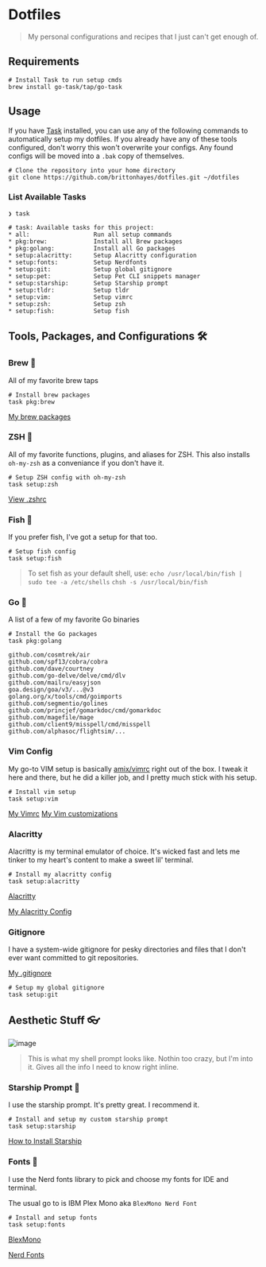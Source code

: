 # Dotfiles

> My personal configurations and recipes that I just can't get enough of.

## Requirements

```shell
# Install Task to run setup cmds
brew install go-task/tap/go-task
```

## Usage

If you have [Task](https://taskfile.dev) installed, you can use any of the following commands to automatically setup my dotfiles. If you already have any of these tools configured, don't worry this won't overwrite your configs. Any found configs will be moved into a `.bak` copy of themselves.

```shell
# Clone the repository into your home directory
git clone https://github.com/brittonhayes/dotfiles.git ~/dotfiles
```

### List Available Tasks

```shell
❯ task

# task: Available tasks for this project:
* all:                  Run all setup commands
* pkg:brew:             Install all Brew packages
* pkg:golang:           Install all Go packages
* setup:alacritty:      Setup Alacritty configuration
* setup:fonts:          Setup Nerdfonts
* setup:git:            Setup global gitignore
* setup:pet:            Setup Pet CLI snippets manager
* setup:starship:       Setup Starship prompt
* setup:tldr:           Setup tldr
* setup:vim:            Setup vimrc
* setup:zsh:            Setup zsh
* setup:fish:           Setup fish
```

## Tools, Packages, and Configurations 🛠️

### Brew 🍻

All of my favorite brew taps

```shell
# Install brew packages
task pkg:brew
```

[My brew packages](brew/brewlist.txt)

### ZSH 🐚

All of my favorite functions, plugins, and aliases for ZSH.
This also installs `oh-my-zsh` as a conveniance if you don't have it.

```shell
# Setup ZSH config with oh-my-zsh
task setup:zsh
```

[View .zshrc](zsh/.zshrc)

### Fish 🐚

If you prefer fish, I've got a setup for that too.

```shell
# Setup fish config
task setup:fish
```

> To set fish as your default shell, use:
> `echo /usr/local/bin/fish | sudo tee -a /etc/shells`
> `chsh -s /usr/local/bin/fish`

### Go 🐹

A list of a few of my favorite Go binaries

```shell
# Install the Go packages
task pkg:golang
```

```text
github.com/cosmtrek/air
github.com/spf13/cobra/cobra
github.com/dave/courtney
github.com/go-delve/delve/cmd/dlv
github.com/mailru/easyjson
goa.design/goa/v3/...@v3
golang.org/x/tools/cmd/goimports
github.com/segmentio/golines
github.com/princjef/gomarkdoc/cmd/gomarkdoc
github.com/magefile/mage
github.com/client9/misspell/cmd/misspell
github.com/alphasoc/flightsim/...
```

### Vim Config

My go-to VIM setup is basically [amix/vimrc](https://github.com/amix/vimrc) right out of the box. I tweak it here
and there, but he did a killer job, and I pretty much stick with his setup.

```shell
# Install vim setup
task setup:vim
```

[My Vimrc](vim/.vimrc)
[My Vim customizations](vim/.my_configs.vim)

### Alacritty

Alacritty is my terminal emulator of choice. It's wicked fast and lets me tinker to
my heart's content to make a sweet lil' terminal.

```shell
# Install my alacritty config
task setup:alacritty
```

[Alacritty](https://github.com/alacritty/alacritty)

[My Alacritty Config](alacritty/alacritty.yml)

### Gitignore

I have a system-wide gitignore for pesky directories and files that I don't ever want
committed to git repositories.

[My .gitignore](git/.gitignore-system)

```shell
# Setup my global gitignore
task setup:git
```

## Aesthetic Stuff 👓

![image](https://user-images.githubusercontent.com/46035482/111725294-0cce9f00-8824-11eb-8f0b-f0aac695b499.png)

> This is what my shell prompt looks like. Nothin too crazy, but I'm into it. Gives all the info I need to know right inline.

### Starship Prompt 🚀

I use the starship prompt. It's pretty great. I recommend it.

```shell
# Install and setup my custom starship prompt
task setup:starship
```

[How to Install Starship](https://starship.rs/guide/#%F0%9F%9A%80-installation)

### Fonts 📜

I use the Nerd fonts library to pick and
choose my fonts for IDE and terminal.

The usual go to is IBM Plex Mono aka `BlexMono Nerd Font`

```shell
# Install and setup fonts
task setup:fonts
```

[BlexMono](https://github.com/ryanoasis/nerd-fonts/tree/master/patched-fonts/IBMPlexMono)

[Nerd Fonts](https://github.com/ryanoasis/nerd-fonts)
